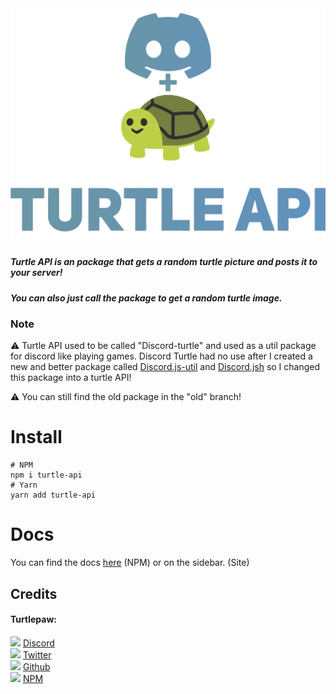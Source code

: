 <center><img src="/turtle_banner.svg"></center>

##### **Turtle API is an package that gets a random turtle picture and posts it to your server!**

#####  **You can also just call the package to get a random turtle image.**

### Note
⚠️ Turtle API used to be called "Discord-turtle" and used as a util package for discord like playing games. Discord Turtle had no use after I created a new and better package called [Discord.js-util](https://www.npmjs.com/package/discord.js-util) and [Discord.jsh](https://www.npmjs.com/package/discordjsh) so I changed this package into a turtle API!

⚠️ You can still find the old package in the "old" branch!
# Install
```shell
# NPM
npm i turtle-api
# Yarn
yarn add turtle-api
```
# Docs
You can find the docs [here](https://d.trtle.xyz/#/) (NPM) or on the sidebar. (Site)

<!--- NPM Ignore --->
## Credits
####  Turtlepaw:
<img src="https://jsh.trtle.xyz/Assets/Discord_B.svg" style="width: 15px"> [Discord](https://discord.com/users/820465204411236362)<br>
<img src="https://jsh.trtle.xyz/Assets/twitter.svg" style="width: 15px"> [Twitter](https://twitter.com/turtlepaw_sims)<br>
<img src="https://jsh.trtle.xyz/Assets/github.svg" style="width: 15px"> [Github](https://github.com/TurtlePaw/)<br>
<img src="https://jsh.trtle.xyz/Assets/npm.svg" style="width: 15px"> [NPM](https://npmjs.com/~turtlepaw)
